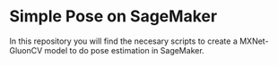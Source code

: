 # Simple Pose on SageMaker

In this repository you will find the necesary scripts to create a MXNet-GluonCV model to do pose estimation in SageMaker.